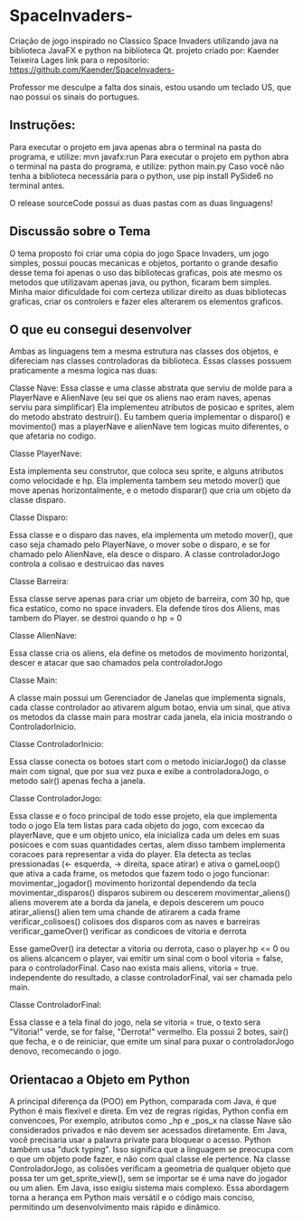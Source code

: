 # SpaceInvaders-
Criação de jogo inspirado no Classico Space Invaders utilizando java na biblioteca JavaFX e python na biblioteca Qt.
projeto criado por: Kaender Teixeira Lages
link para o repositorio: https://github.com/Kaender/SpaceInvaders-

Professor me desculpe a falta dos sinais, estou usando um teclado US, que nao possui os sinais do portugues.

## Instruções:

Para executar o projeto em java apenas abra o terminal na pasta do programa, e utilize: mvn javafx:run
Para executar o projeto em python abra o terminal na pasta do programa, e utilize: python main.py
Caso você não tenha a biblioteca necessária para o python, use pip install PySide6 no terminal antes.

O release sourceCode possui as duas pastas com as duas linguagens!

## Discussão sobre o Tema

O tema proposto foi criar uma cópia do jogo Space Invaders, um jogo simples, possui poucas mecanicas e objetos, portanto o grande desafio desse tema foi apenas o uso das bibliotecas graficas, pois ate mesmo os metodos que 
utilizavam apenas java, ou python, ficaram bem simples. Minha maior dificuldade foi com certeza utilizar direito as duas bibliotecas graficas, criar os controlers e fazer eles alterarem os elementos graficos.

## O que eu consegui desenvolver

Ambas as linguagens tem a mesma estrutura nas classes dos objetos, e difereciam nas classes controladoras da biblioteca. Essas classes possuem praticamente a mesma logica nas duas:

Classe Nave:
Essa classe e uma classe abstrata que serviu de molde para a PlayerNave e AlienNave (eu sei que os aliens nao eram naves, apenas serviu para simplificar) 
Ela implementeu atributos de posicao e sprites, alem do metodo abstrato destruir(). Eu tambem queria implementar o disparo() e movimento() mas a playerNave e alienNave tem logicas muito diferentes, o que afetaria no codigo.

Classe PlayerNave:

Esta implementa seu construtor, que coloca seu sprite, e alguns atributos como velocidade e hp. Ela implementa tambem seu metodo mover() que move apenas horizontalmente, e o metodo disparar() que cria um objeto da classe disparo.

Classe Disparo:

Essa classe e o disparo das naves, ela implementa um metodo mover(), que caso seja chamado pelo PlayerNave, o mover sobe o disparo, e se for chamado pelo AlienNave, ela desce o disparo. A classe controladorJogo controla a colisao e destruicao das naves

Classe Barreira:

Essa classe serve apenas para criar um objeto de barreira, com 30 hp, que fica estatico, como no space invaders. Ela defende tiros dos Aliens, mas tambem do Player. se destroi quando o hp = 0

Classe AlienNave:

Essa classe cria os aliens, ela define os metodos de movimento horizontal, descer e atacar que sao chamados pela controladorJogo

Classe Main:

A classe main possui um Gerenciador de Janelas que implementa signals, cada classe controlador ao ativarem algum botao, envia um sinal, que ativa os metodos da classe main para mostrar cada janela, ela inicia mostrando o ControladorInicio. 

Classe ControladorInicio:

Essa classe conecta os botoes start com o metodo iniciarJogo() da classe main com signal, que por sua vez puxa e exibe a controladoraJogo, o metodo sair() apenas fecha a janela.

Classe ControladorJogo:

Essa classe e o foco principal de todo esse projeto, ela que implementa todo o jogo
Ela tem listas para cada objeto do jogo, com excecao da playerNave, que e um objeto unico, ela inicializa cada um deles em suas posicoes e com suas quantidades certas, alem disso tambem implementa coracoes para representar a vida do player.
Ela detecta as teclas pressionadas (<- esquerda, -> direita, space atirar) e ativa o gameLoop()  que ativa a cada frame, os metodos que fazem todo o jogo funcionar:
movimentar_jogador() movimento horizontal dependendo da tecla
movimentar_disparos() disparos subirem ou descerem
movimentar_aliens() aliens moverem ate a borda da janela, e depois descerem um pouco
atirar_aliens() alien tem uma chande de atirarem a cada frame
verificar_colisoes() colisoes dos disparos com as naves e barreiras
verificar_gameOver() verificar as condicoes de vitoria e derrota

Esse gameOver() ira detectar a vitoria ou derrota, caso o player.hp <= 0 ou os aliens alcancem o player, vai emitir um sinal com o bool vitoria = false, para o controladorFinal. Caso nao exista mais aliens, vitoria = true.
independente do resultado, a classe controladorFinal, vai ser chamada pelo main.

Classe ControladorFinal: 

Essa classe e a tela final do jogo, nela se vitoria = true, o texto sera "Vitoria!" verde, se for false, "Derrota!" vermelho.
Ela possui 2 botes, sair() que fecha, e o de reiniciar, que emite um sinal para puxar o controladorJogo denovo, recomecando o jogo.

## Orientacao a Objeto em Python

A principal diferença da (POO) em Python, comparada com Java, é que Python é mais flexível e direta.
Em vez de regras rígidas, Python confia em convencoes, Por exemplo, atributos como _hp e _pos_x na classe Nave são considerados privados e não devem ser acessados diretamente. Em Java, você precisaria usar a palavra private para bloquear o acesso.
Python também usa "duck typing". Isso significa que a linguagem se preocupa com o que um objeto pode fazer, e não com qual classe ele pertence. Na classe ControladorJogo, as colisões verificam a geometria de qualquer objeto que possa ter um get_sprite_view(), sem se importar se é uma nave do jogador ou um alien. Em Java, isso exigiu sistema mais complexo.
Essa abordagem torna a herança em Python mais versátil e o código mais conciso, permitindo um desenvolvimento mais rápido e dinâmico.
